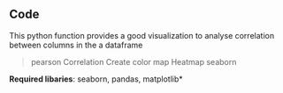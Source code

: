 ## Code

This python function provides a good visualization to analyse correlation between columns in the a dataframe


>pearson Correlation 
>Create color map
>Heatmap seaborn



**Required libaries**: seaborn, pandas, matplotlib*

